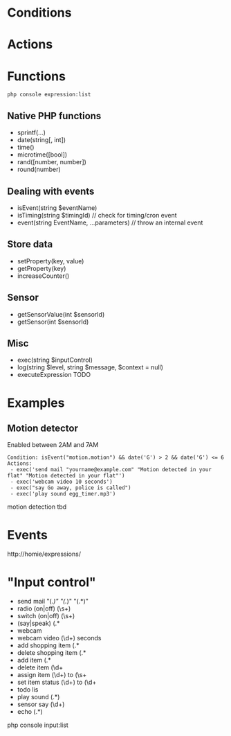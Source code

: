 # Conditions

# Actions


# Functions
```
php console expression:list
```

## Native PHP functions
 - sprintf(...) 
 - date(string[, int]) 
 - time()
 - microtime([bool])
 - rand([number, number])
 - round(number)
 
## Dealing with events
 - isEvent(string $eventName)
 - isTiming(string $timingId) // check for timing/cron event
 - event(string EventName, ...parameters) // throw an internal event

## Store data 
 - setProperty(key, value)
 - getProperty(key)
 - increaseCounter()  
 
## Sensor
 - getSensorValue(int $sensorId)
 - getSensor(int $sensorId)
  
## Misc
 - exec(string $inputControl)
 - log(string $level, string $message, $context = null)
 - executeExpression TODO

# Examples

## Motion detector
Enabled between 2AM and 7AM
```
Condition: isEvent("motion.motion") && date('G') > 2 && date('G') <= 6
Actions: 
 - exec('send mail "yourname@example.com" "Motion detected in your flat" "Motion detected in your flat"')
 - exec('webcam video 10 seconds')
 - exec("say Go away, police is called")
 - exec('play sound egg_timer.mp3')
```


motion detection
tbd

# Events
http://homie/expressions/

# "Input control"
 - send mail "(.*)" "(.*)" "(.*)"
 - radio (on|off) (\s+)
 - switch (on|off) (\s+)
 - (say|speak) (.*
 - webcam
 - webcam video (\d+) seconds
 - add shopping item (.*
 - delete shopping item (.*
 - add item (.*
 - delete item (\d+
 - assign item (\d+) to (\s+
 - set item status (\d+) to (\d+
 - todo lis
 - play sound (.*)
 - sensor say (\d+)
 - echo (.*)

php console input:list
```
